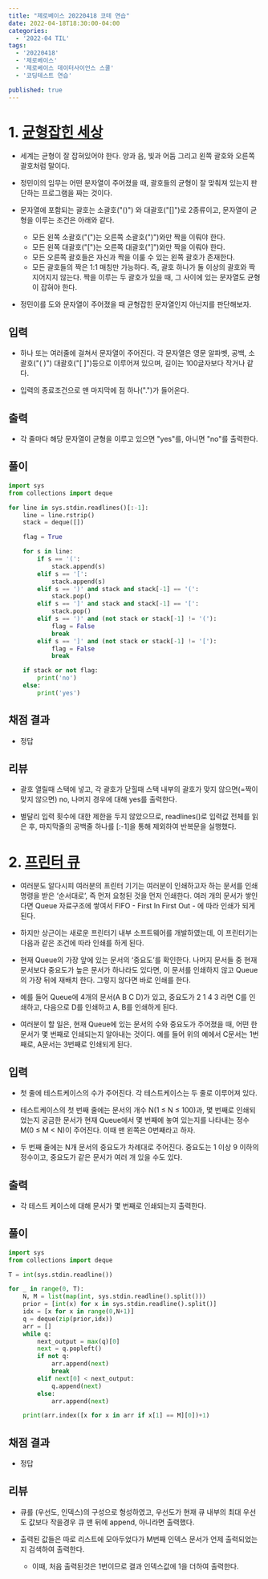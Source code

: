 ```yaml
---
title: "제로베이스 20220418 코테 연습"
date: 2022-04-18T18:30:00-04:00
categories:
  - '2022-04 TIL'
tags:
  - '20220418'
  - '제로베이스'
  - '제로베이스 데이터사이언스 스쿨'
  - '코딩테스트 연습'

published: true
---
```


# 1. [균형잡힌 세상](https://www.acmicpc.net/problem/4949)

* 세계는 균형이 잘 잡혀있어야 한다. 양과 음, 빛과 어둠 그리고 왼쪽 괄호와 오른쪽 괄호처럼 말이다.

* 정민이의 임무는 어떤 문자열이 주어졌을 때, 괄호들의 균형이 잘 맞춰져 있는지 판단하는 프로그램을 짜는 것이다.

* 문자열에 포함되는 괄호는 소괄호("()") 와 대괄호("[]")로 2종류이고, 문자열이 균형을 이루는 조건은 아래와 같다.

  * 모든 왼쪽 소괄호("(")는 오른쪽 소괄호(")")와만 짝을 이뤄야 한다.
  * 모든 왼쪽 대괄호("[")는 오른쪽 대괄호("]")와만 짝을 이뤄야 한다.
  * 모든 오른쪽 괄호들은 자신과 짝을 이룰 수 있는 왼쪽 괄호가 존재한다.
  * 모든 괄호들의 짝은 1:1 매칭만 가능하다. 즉, 괄호 하나가 둘 이상의 괄호와 짝지어지지 않는다.
  짝을 이루는 두 괄호가 있을 때, 그 사이에 있는 문자열도 균형이 잡혀야 한다.
* 정민이를 도와 문자열이 주어졌을 때 균형잡힌 문자열인지 아닌지를 판단해보자.

## 입력

* 하나 또는 여러줄에 걸쳐서 문자열이 주어진다. 각 문자열은 영문 알파벳, 공백, 소괄호("( )") 대괄호("[ ]")등으로 이루어져 있으며, 길이는 100글자보다 작거나 같다.

* 입력의 종료조건으로 맨 마지막에 점 하나(".")가 들어온다.

## 출력

* 각 줄마다 해당 문자열이 균형을 이루고 있으면 "yes"를, 아니면 "no"를 출력한다.

## 풀이

```py
import sys
from collections import deque

for line in sys.stdin.readlines()[:-1]:
    line = line.rstrip()
    stack = deque([])

    flag = True

    for s in line:
        if s == '(':
            stack.append(s)
        elif s == '[':
            stack.append(s)
        elif s == ')' and stack and stack[-1] == '(':
            stack.pop()
        elif s == ']' and stack and stack[-1] == '[':
            stack.pop()
        elif s == ')' and (not stack or stack[-1] != '('):
            flag = False
            break
        elif s == ']' and (not stack or stack[-1] != '['):
            flag = False
            break

    if stack or not flag:
        print('no')
    else:
        print('yes')
```

## 채점 결과

* 정답

## 리뷰

* 괄호 열릴때 스택에 넣고, 각 괄호가 닫힐때 스택 내부의 괄호가 맞지 않으면(=짝이 맞지 않으면) no, 나머지 경우에 대해 yes를 출력한다.

* 별달리 입력 횟수에 대한 제한을 두지 않았으므로, readlines()로 입력값 전체를 읽은 후, 마지막줄의 공백줄 하나를 [:-1]을 통해 제외하여 반복문을 실행했다.



# 2. [프린터 큐](https://www.acmicpc.net/problem/1966)

* 여러분도 알다시피 여러분의 프린터 기기는 여러분이 인쇄하고자 하는 문서를 인쇄 명령을 받은 ‘순서대로’, 즉 먼저 요청된 것을 먼저 인쇄한다. 여러 개의 문서가 쌓인다면 Queue 자료구조에 쌓여서 FIFO - First In First Out - 에 따라 인쇄가 되게 된다. 
* 하지만 상근이는 새로운 프린터기 내부 소프트웨어를 개발하였는데, 이 프린터기는 다음과 같은 조건에 따라 인쇄를 하게 된다.

* 현재 Queue의 가장 앞에 있는 문서의 ‘중요도’를 확인한다.
나머지 문서들 중 현재 문서보다 중요도가 높은 문서가 하나라도 있다면, 이 문서를 인쇄하지 않고 Queue의 가장 뒤에 재배치 한다. 그렇지 않다면 바로 인쇄를 한다.

* 예를 들어 Queue에 4개의 문서(A B C D)가 있고, 중요도가 2 1 4 3 라면 C를 인쇄하고, 다음으로 D를 인쇄하고 A, B를 인쇄하게 된다.

* 여러분이 할 일은, 현재 Queue에 있는 문서의 수와 중요도가 주어졌을 때, 어떤 한 문서가 몇 번째로 인쇄되는지 알아내는 것이다. 예를 들어 위의 예에서 C문서는 1번째로, A문서는 3번째로 인쇄되게 된다.

## 입력

* 첫 줄에 테스트케이스의 수가 주어진다. 각 테스트케이스는 두 줄로 이루어져 있다.

* 테스트케이스의 첫 번째 줄에는 문서의 개수 N(1 ≤ N ≤ 100)과, 몇 번째로 인쇄되었는지 궁금한 문서가 현재 Queue에서 몇 번째에 놓여 있는지를 나타내는 정수 M(0 ≤ M < N)이 주어진다. 이때 맨 왼쪽은 0번째라고 하자.
* 두 번째 줄에는 N개 문서의 중요도가 차례대로 주어진다. 중요도는 1 이상 9 이하의 정수이고, 중요도가 같은 문서가 여러 개 있을 수도 있다.

## 출력

* 각 테스트 케이스에 대해 문서가 몇 번째로 인쇄되는지 출력한다.

## 풀이

```py
import sys
from collections import deque

T = int(sys.stdin.readline())

for _ in range(0, T):
    N, M = list(map(int, sys.stdin.readline().split()))
    prior = [int(x) for x in sys.stdin.readline().split()]
    idx = [x for x in range(0,N+1)]
    q = deque(zip(prior,idx))
    arr = []
    while q:
        next_output = max(q)[0]
        next = q.popleft()
        if not q:
            arr.append(next)
            break
        elif next[0] < next_output:
            q.append(next)
        else:
            arr.append(next)

    print(arr.index([x for x in arr if x[1] == M][0])+1)
```

## 채점 결과

* 정답

## 리뷰

* 큐를 (우선도, 인덱스)의 구성으로 형성하였고, 우선도가 현재 큐 내부의 최대 우선도 값보다 작을경우 큐 맨 뒤에 append, 아니라면 출력했다.

* 출력된 값들은 따로 리스트에 모아두었다가 M번째 인덱스 문서가 언제 출력되었는지 검색하여 출력한다.

  * 이때, 처음 출력된것은 1번이므로 결과 인덱스값에 1을 더하여 출력한다.



